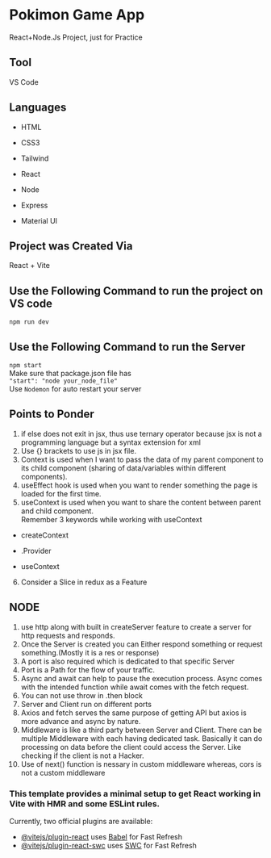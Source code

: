 # Pokimon Game App
React+Node.Js Project, just for Practice
## Tool
VS Code
## Languages
- HTML
* CSS3
+ Tailwind
- React
* Node
+ Express
- Material UI

## Project was Created Via
React + Vite

## Use the Following Command to run the project on VS code
`npm run dev`
## Use the Following Command to run the Server
`npm start` <br>
Make sure that package.json file has <br>
`"start": "node your_node_file"`<br>
Use `Nodemon` for auto restart your server <br>

## Points to Ponder
1. if else does not exit in jsx, thus use ternary operator because jsx is not a programming language but a syntax extension for xml
2. Use {} brackets to use js in jsx file.
3. Context is used when I want to pass the data of my parent component to its child component (sharing of data/variables within different components).
4. useEffect hook is used when you want to render something the page is loaded for the first time.
5. useContext is used when you want to share the content between parent and child component. <br >
Remember 3 keywords while working with useContext
- createContext
* .Provider
+ useContext
6. Consider a Slice in redux as a Feature
## NODE

1. use http along with built in createServer feature to create a server for http requests and responds.
2. Once the Server is created you can Either respond something or request something.(Mostly it is a res or response)
3. A port is also required which is dedicated to that specific Server
4. Port is a Path for the flow of your traffic.
5. Async and await can help to pause the execution process. 
Async comes with the intended function while await comes with the fetch request.
6. You can not use throw in .then block
7. Server and Client run on different ports
8. Axios and fetch serves the same purpose of getting API but axios is more advance and async by nature.
9. Middleware is like a third party between Server and Client. There can be multiple Middleware with each having dedicated task. Basically it can do processing on data before the client could access the Server. Like checking if the client is not a Hacker.
10. Use of next() function is nessary in custom middleware whereas, cors is not a custom middleware
### This template provides a minimal setup to get React working in Vite with HMR and some ESLint rules.

Currently, two official plugins are available:

- [@vitejs/plugin-react](https://github.com/vitejs/vite-plugin-react/blob/main/packages/plugin-react/README.md) uses [Babel](https://babeljs.io/) for Fast Refresh
- [@vitejs/plugin-react-swc](https://github.com/vitejs/vite-plugin-react-swc) uses [SWC](https://swc.rs/) for Fast Refresh
